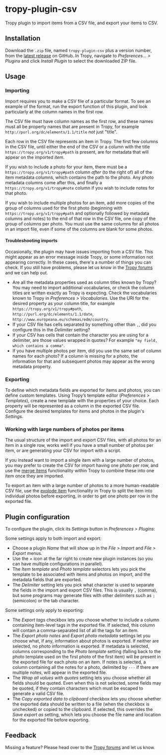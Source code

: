 # tropy-plugin-csv

Tropy plugin to import items from a CSV file, and export your items to CSV.

## Installation

Download the `.zip` file, named `tropy-plugin-csv` plus a version number, from the [latest release](https://github.com/tropy/tropy-plugin-csv/releases/latest) on GitHub. In Tropy, navigate to *Preferences… > Plugins* and click *Install Plugin* to select the downloaded ZIP file.

## Usage

### Importing

Import requires you to make a CSV file of a particular format. To see an example of the format, run the export function of this plugin, and look particularly at the column names in the first row.

The CSV file must have column names as the first row, and these names must all be property names that are present in Tropy, for example `http://purl.org/dc/elements/1.1/title` *not* just "title".

Each row in the CSV file represents an item in Tropy. The first few columns in the CSV file, until either the end of the CSV or a column with the title `https://tropy.org/v1/tropy#path` is present, are for metadata that will appear on the imported *item*.

If you wish to include a photo for your item, there must be a `https://tropy.org/v1/tropy#path` column *after* (to the right of) all of the item metadata columns, which contains the path to the photo. Any photo metadata columns come after this, and finally a `https://tropy.org/v1/tropy#note` column if you wish to include notes for that photo.

If you wish to include multiple photos for an item, add more copies of the group of columns used for the first photo (beginning with `https://tropy.org/v1/tropy#path` and optionally followed by metadata columns and notes) to the end of that row in the CSV file, one copy of the group of columns per photo. You must use the same columns for all photos in an import file, even if some of the columns are blank for some photos.

#### Troubleshooting imports

Occasionally, the plugin may have issues importing from a CSV file. This might appear as an error message inside Tropy, or some information not appearing correctly. In these cases, there's a number of things you can check. If you still have problems, please let us know in the [Tropy forums](https://forums.tropy.org/) and we can help out.

- Are all the metadata properties used as column titles known by Tropy? You may need to import additional vocabularies, or check the column titles are written exactly as Tropy is expecting. Check the vocabularies known to Tropy in *Preferences > Vocabularies*. Use the URI for the desired property as your column title, for example `https://tropy.org/v1/tropy#path`, `http://purl.org/dc/elements/1.1/date`, `http://www.europeana.eu/schemas/edm/country`.
- If your CSV file has cells separated by something other than `,`, did you configure this in the *Delimiter* setting?
- If your CSV has cells that contain the character you are using for a delimiter, are those values wrapped in quotes? For example `"my field, which contains a comma"`.
- If you have multiple photos per item, did you use the same set of column names for each photo? If a column is missing for a photo, the information for that and subsequent photos may appear as the wrong metadata property.

### Exporting

To define which metadata fields are exported for items and photos, you can define custom templates. Using Tropy’s template editor (*Preferences > Templates*), create a new template with the properties of your choice. Each property will be represented as a column in the exported CSV file. Configure the desired templates for items and photos in the plugin's *Settings*.

### Working with large numbers of photos per items

The usual structure of the import and export CSV files, with all photos for an item in a single row, works well if you have a small number of photos per item, or are generating your CSV for import with a script.

If you instead want to import a single item with a large number of photos, you may prefer to create the CSV for import having one photo per row, and use the [merge items](https://docs.tropy.org/in-the-project-view/combine_photos) functionality within Tropy to combine these into one item once they are imported.

To export an item with a large number of photos to a more human-readable CSV file, use the [explode item](https://docs.tropy.org/in-the-project-view/combine_photos#explode-an-item.) functionality in Tropy to split the item into individual photos before exporting, in order to get one photo per row in the exported file.

## Plugin configuration

To configure the plugin, click its *Settings* button in *Preferences > Plugins*:

Some settings apply to both import and export:

- Choose a plugin *Name* that will show up in the *File > Import* and *File > Export* menus.
- Use the *+* icon at the far right to create new plugin instances (so you can have multiple configurations in parallel).
- The *Item template* and *Photo template* selectors lets you pick the template to be associated with items and photos on import, and the metadata fields that are exported.
- The *Delimiter* setting lets you pick what character is used to separate the fields in the import and export CSV files. This is usually `,` (comma), but some programs may generate files with other delimiters such as `;` (semicolon) or the tab character.

Some settings only apply to exporting:

- The *Export tags* checkbox lets you choose whether to include a column containing item-level tags in the exported file. If selected, this column will contain a comma-separated list of all the tags for an item.
- The *Export photo notes* and *Export photo metadata* settings let you choose what, if any, information about photos is exported. If neither are selected, no photo information is exported. If metadata is selected, columns corresponding to the *Photo template* setting (falling back to the photo template used on the first photo of the first item) will be present in the exported file for each photo on an item. If notes is selected, a column containing all the notes for a photo, delimited by ` --- ` if there are multiple notes, will appear in the exported file.
- The *Wrap all values with quotes* setting lets you choose whether all fields should be quoted. Even when this is not selected, some fields may be quoted, if they contain characters which must be escaped to generate a valid CSV file.
- The *Copy exported data to clipboard* checkbox lets you choose whether the exported data should be written to a file (when the checkbox is unchecked) or copied to the clipboard. If selected, this overrides the *Save export as* setting, which lets you choose the file name and location for the exported file before exporting.

## Feedback

Missing a feature? Please head over to the [Tropy forums](https://forums.tropy.org/) and let us know.
